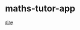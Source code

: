 ﻿# maths-tutor-app
[slay](https://media4.giphy.com/media/v1.Y2lkPTc5MGI3NjExNmI4NjM5NTgzYzc0MTkyMjcwYWI4YjI1YTg5YzUwNTI0ZTMyZGEzMSZlcD12MV9pbnRlcm5hbF9naWZzX2dpZklkJmN0PWc/JTVGMhYXhxNblDrF05/giphy.gif)
